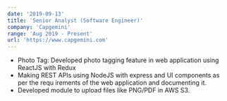 ```yaml
---
date: '2019-09-13'
title: 'Senior Analyst (Software Engineer)'
company: 'Capgemini'
range: 'Aug 2019 - Present'
url: 'https://www.capgemini.com'
---
```


- Photo Tag: Developed photo tagging feature in web application using
ReactJS with Redux
- Making REST APIs using NodeJS with express and UI components as per
the requ irements of the web application and documenting it.
- Developed module to upload files like PNG/PDF in AWS S3.

